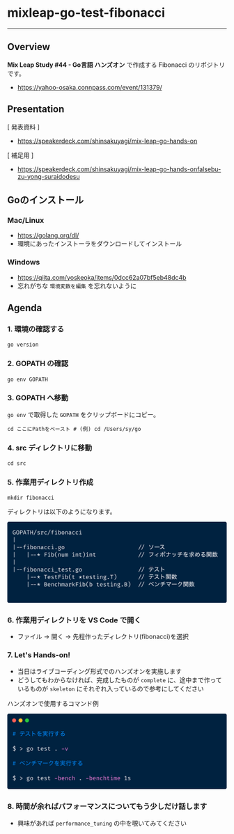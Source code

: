 # mixleap-go-test-fibonacci

---

## Overview

**Mix Leap Study #44 - Go言語 ハンズオン** で作成する Fibonacci のリポジトリです。

* https://yahoo-osaka.connpass.com/event/131379/

## Presentation

[ 発表資料 ]
* https://speakerdeck.com/shinsakuyagi/mix-leap-go-hands-on

[ 補足用 ]
* https://speakerdeck.com/shinsakuyagi/mix-leap-go-hands-onfalsebu-zu-yong-suraidodesu

## Goのインストール

### Mac/Linux

* https://golang.org/dl/
* 環境にあったインストーラをダウンロードしてインストール

### Windows

* https://qiita.com/yoskeoka/items/0dcc62a07bf5eb48dc4b
* 忘れがちな `環境変数を編集` を忘れないように

## Agenda

### 1. 環境の確認する

```
go version
```

### 2. GOPATH の確認

```
go env GOPATH
```

### 3. GOPATH へ移動

`go env` で取得した `GOPATH` をクリップボードにコピー。

```
cd ここにPathをペースト # (例) cd /Users/sy/go
```

### 4. src ディレクトリに移動

```
cd src
```

### 5. 作業用ディレクトリ作成

```
mkdir fibonacci
```

ディレクトリは以下のようになります。

![ディレクトリ構成](./img/ディレクトリ構成図.png "ディレクトリ構成図.png")

### 6. 作業用ディレクトリを VS Code で開く

* ファイル -> 開く -> 先程作ったディレクトリ(fibonacci)を選択

### 7. Let's Hands-on!

* 当日はライブコーディング形式でのハンズオンを実施します
* どうしてもわからなければ、完成したものが `complete` に、途中まで作っているものが `skeleton` にそれぞれ入っているので参考にしてください

ハンズオンで使用するコマンド例

![コマンド](./img/コマンド.png "コマンド.png")

### 8. 時間が余ればパフォーマンスについてもう少しだけ話します

* 興味があれば `performance_tuning` の中を覗いてみてください
